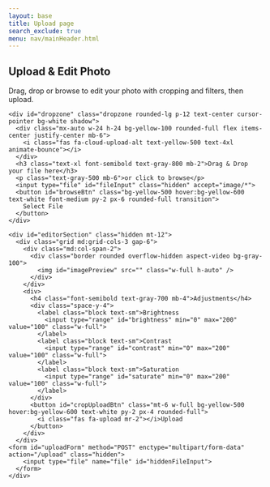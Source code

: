 ```yaml
---
layout: base
title: Upload page
search_exclude: true
menu: nav/mainHeader.html
---
```

<html lang="en">
<head>
  <meta charset="UTF-8" />
  <meta name="viewport" content="width=device-width, initial-scale=1.0"/>
  <title>Cartage - Photo Upload</title>
  <script src="https://cdn.tailwindcss.com"></script>
  <script src="https://cdnjs.cloudflare.com/ajax/libs/cropperjs/1.5.13/cropper.min.js"></script>
  <link href="https://cdnjs.cloudflare.com/ajax/libs/cropperjs/1.5.13/cropper.min.css" rel="stylesheet"/>
  <link rel="stylesheet" href="https://cdnjs.cloudflare.com/ajax/libs/font-awesome/6.4.0/css/all.min.css">
  <style>
    @import url('https://fonts.googleapis.com/css2?family=Poppins:wght@300;400;500;600;700&display=swap');

    body {
      font-family: 'Poppins', sans-serif;
      background-color: #f8fafc;
    }

    .dropzone {
      border: 2px dashed #e5e7eb;
      transition: all 0.4s ease;
    }

    .dropzone.active {
      border-color: #F59E0B;
      background-color: rgba(245, 158, 11, 0.05);
    }

    .preview-image {
      transition: all 0.4s ease;
    }

    .preview-image:hover {
      transform: scale(1.03);
    }
  </style>
</head>
<body class="min-h-screen bg-gradient-to-br from-white to-gray-50">
  <div class="container mx-auto px-4 py-8 max-w-4xl">
    <div class="text-center mb-10">
      <h2 class="text-4xl font-bold text-gray-800 mb-3">Upload & Edit Photo</h2>
      <p class="text-gray-600 max-w-2xl mx-auto">Drag, drop or browse to edit your photo with cropping and filters, then upload.</p>
    </div>

    <div id="dropzone" class="dropzone rounded-lg p-12 text-center cursor-pointer bg-white shadow">
      <div class="mx-auto w-24 h-24 bg-yellow-100 rounded-full flex items-center justify-center mb-6">
        <i class="fas fa-cloud-upload-alt text-yellow-500 text-4xl animate-bounce"></i>
      </div>
      <h3 class="text-xl font-semibold text-gray-800 mb-2">Drag & Drop your file here</h3>
      <p class="text-gray-500 mb-6">or click to browse</p>
      <input type="file" id="fileInput" class="hidden" accept="image/*">
      <button id="browseBtn" class="bg-yellow-500 hover:bg-yellow-600 text-white font-medium py-2 px-6 rounded-full transition">
        Select File
      </button>
    </div>

    <div id="editorSection" class="hidden mt-12">
      <div class="grid md:grid-cols-3 gap-6">
        <div class="md:col-span-2">
          <div class="border rounded overflow-hidden aspect-video bg-gray-100">
            <img id="imagePreview" src="" class="w-full h-auto" />
          </div>
        </div>
        <div>
          <h4 class="font-semibold text-gray-700 mb-4">Adjustments</h4>
          <div class="space-y-4">
            <label class="block text-sm">Brightness
              <input type="range" id="brightness" min="0" max="200" value="100" class="w-full">
            </label>
            <label class="block text-sm">Contrast
              <input type="range" id="contrast" min="0" max="200" value="100" class="w-full">
            </label>
            <label class="block text-sm">Saturation
              <input type="range" id="saturate" min="0" max="200" value="100" class="w-full">
            </label>
          </div>
          <button id="cropUploadBtn" class="mt-6 w-full bg-yellow-500 hover:bg-yellow-600 text-white py-2 px-4 rounded-full">
            <i class="fas fa-upload mr-2"></i>Upload
          </button>
        </div>
      </div>
    <form id="uploadForm" method="POST" enctype="multipart/form-data" action="/upload" class="hidden">
        <input type="file" name="file" id="hiddenFileInput">
      </form>
    </div>
  </div>

  <script>
    const dropzone = document.getElementById('dropzone');
    const fileInput = document.getElementById('fileInput');
    const browseBtn = document.getElementById('browseBtn');
    const imagePreview = document.getElementById('imagePreview');
    const editorSection = document.getElementById('editorSection');
    const brightnessInput = document.getElementById('brightness');
    const contrastInput = document.getElementById('contrast');
    const saturateInput = document.getElementById('saturate');
    const cropUploadBtn = document.getElementById('cropUploadBtn');
    const uploadForm = document.getElementById('uploadForm');
    const hiddenFileInput = document.getElementById('hiddenFileInput');

    let cropper;

    function preventDefaults(e) {
      e.preventDefault();
      e.stopPropagation();
    }

    ['dragenter', 'dragover', 'dragleave', 'drop'].forEach(eventName => {
      dropzone.addEventListener(eventName, preventDefaults, false);
    });

    ['dragenter', 'dragover'].forEach(eventName => {
      dropzone.addEventListener(eventName, () => dropzone.classList.add('active'), false);
    });

    ['dragleave', 'drop'].forEach(eventName => {
      dropzone.addEventListener(eventName, () => dropzone.classList.remove('active'), false);
    });

    dropzone.addEventListener('drop', handleDrop, false);
    browseBtn.addEventListener('click', () => fileInput.click());
    fileInput.addEventListener('change', () => handleFiles(fileInput.files));

    function handleDrop(e) {
      const dt = e.dataTransfer;
      const files = dt.files;
      handleFiles(files);
    }

    function handleFiles(files) {
      const file = files[0];
      if (!file) return;

      const reader = new FileReader();
      reader.onload = function(e) {
        imagePreview.src = e.target.result;
        editorSection.classList.remove('hidden');
        initCropper();
      };
      reader.readAsDataURL(file);
    }

    function initCropper() {
      if (cropper) cropper.destroy();
      cropper = new Cropper(imagePreview, {
        aspectRatio: 1,
        viewMode: 1,
        background: false,
        autoCropArea: 1
      });
    }

    function applyFiltersToCanvas(canvas) {
      const brightness = brightnessInput.value / 100;
      const contrast = contrastInput.value / 100;
      const saturate = saturateInput.value / 100;

      const ctx = canvas.getContext('2d');
      const imageData = ctx.getImageData(0, 0, canvas.width, canvas.height);
      const data = imageData.data;

      for (let i = 0; i < data.length; i += 4) {
        let r = data[i];
        let g = data[i + 1];
        let b = data[i + 2];

        // Apply brightness and contrast
        r = ((r - 128) * contrast + 128) * brightness;
        g = ((g - 128) * contrast + 128) * brightness;
        b = ((b - 128) * contrast + 128) * brightness;

        // Apply saturation
        const avg = (r + g + b) / 3;
        r = avg + (r - avg) * saturate;
        g = avg + (g - avg) * saturate;
        b = avg + (b - avg) * saturate;

        data[i] = Math.min(255, Math.max(0, r));
        data[i + 1] = Math.min(255, Math.max(0, g));
        data[i + 2] = Math.min(255, Math.max(0, b));
      }

      ctx.putImageData(imageData, 0, 0);
    }

    cropUploadBtn.addEventListener('click', () => {
      const canvas = cropper.getCroppedCanvas();
      applyFiltersToCanvas(canvas);
      canvas.toBlob(blob => {
        const file = new File([blob], 'edited-image.png', { type: 'image/png' });
        const dataTransfer = new DataTransfer();
        dataTransfer.items.add(file);
        hiddenFileInput.files = dataTransfer.files;
        uploadForm.submit();
      }, 'image/png');
    });
  </script>
</body>
</html>
